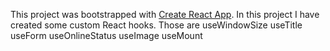 This project was bootstrapped with [Create React App](https://github.com/facebook/create-react-app).
In this project I have created some custom React hooks.
Those are
useWindowSize
useTitle
useForm
useOnlineStatus
useImage
useMount
